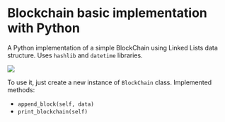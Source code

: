 # Blockchain basic implementation with Python
A Python implementation of a simple BlockChain using Linked Lists data structure. Uses `hashlib` and `datetime` libraries.

![](https://upload.wikimedia.org/wikipedia/commons/thumb/c/ce/Bitcoin_Transaction_Visual.svg/1200px-Bitcoin_Transaction_Visual.svg.png)

To use it, just create a new instance of `BlockChain` class. Implemented methods:
- `append_block(self, data)`
- `print_blockchain(self)`
